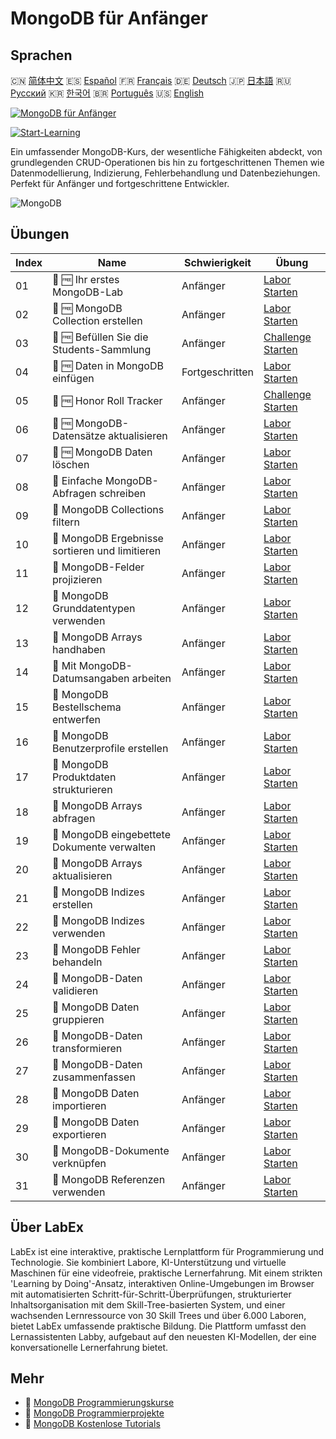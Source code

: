 # MongoDB für Anfänger

## Sprachen

🇨🇳 [简体中文](README_zh.md) 🇪🇸 [Español](README_es.md) 🇫🇷 [Français](README_fr.md) 🇩🇪 [Deutsch](README_de.md) 🇯🇵 [日本語](README_ja.md) 🇷🇺 [Русский](README_ru.md) 🇰🇷 [한국어](README_ko.md) 🇧🇷 [Português](README_pt.md) 🇺🇸 [English](README.md) 

[![MongoDB für Anfänger](https://cover-creator.labex.io/mongodb-for-beginners.png?lang=de)](https://labex.io/de/courses/mongodb-for-beginners)

[![Start-Learning](https://img.shields.io/badge/Start-Learning-whitesmoke?style=for-the-badge)](https://labex.io/de/courses/mongodb-for-beginners)

Ein umfassender MongoDB-Kurs, der wesentliche Fähigkeiten abdeckt, von grundlegenden CRUD-Operationen bis hin zu fortgeschrittenen Themen wie Datenmodellierung, Indizierung, Fehlerbehandlung und Datenbeziehungen. Perfekt für Anfänger und fortgeschrittene Entwickler.

![MongoDB](https://img.shields.io/badge/MongoDB-whitesmoke?style=for-the-badge&logo=mongodb)


## Übungen

|   Index | Name                                            | Schwierigkeit   | Übung                                                                                                                         |
|---------|-------------------------------------------------|-----------------|-------------------------------------------------------------------------------------------------------------------------------|
|      01 | 📖 🆓 Ihr erstes MongoDB-Lab                    | Anfänger        | <a target='_blank' href='https://labex.io/de/tutorials/mongodb-your-first-mongodb-lab-420660'>Labor Starten</a>               |
|      02 | 📖 🆓 MongoDB Collection erstellen              | Anfänger        | <a target='_blank' href='https://labex.io/de/tutorials/mongodb-create-mongodb-collection-420695'>Labor Starten</a>            |
|      03 | 🎯 🆓 Befüllen Sie die Students-Sammlung        | Anfänger        | <a target='_blank' href='https://labex.io/de/tutorials/mongodb-populate-the-students-collection-425481'>Challenge Starten</a> |
|      04 | 📖 🆓 Daten in MongoDB einfügen                 | Fortgeschritten | <a target='_blank' href='https://labex.io/de/tutorials/mongodb-insert-data-in-mongodb-420696'>Labor Starten</a>               |
|      05 | 🎯 🆓 Honor Roll Tracker                        | Anfänger        | <a target='_blank' href='https://labex.io/de/tutorials/mongodb-honor-roll-tracker-425476'>Challenge Starten</a>               |
|      06 | 📖 🆓 MongoDB-Datensätze aktualisieren          | Anfänger        | <a target='_blank' href='https://labex.io/de/tutorials/mongodb-update-mongodb-records-420823'>Labor Starten</a>               |
|      07 | 📖 🆓 MongoDB Daten löschen                     | Anfänger        | <a target='_blank' href='https://labex.io/de/tutorials/mongodb-delete-mongodb-data-420822'>Labor Starten</a>                  |
|      08 | 📖  Einfache MongoDB-Abfragen schreiben         | Anfänger        | <a target='_blank' href='https://labex.io/de/tutorials/mongodb-write-basic-mongodb-queries-420824'>Labor Starten</a>          |
|      09 | 📖  MongoDB Collections filtern                 | Anfänger        | <a target='_blank' href='https://labex.io/de/tutorials/mongodb-filter-mongodb-collections-421806'>Labor Starten</a>           |
|      10 | 📖  MongoDB Ergebnisse sortieren und limitieren | Anfänger        | <a target='_blank' href='https://labex.io/de/tutorials/mongodb-sort-and-limit-mongodb-results-421807'>Labor Starten</a>       |
|      11 | 📖  MongoDB-Felder projizieren                  | Anfänger        | <a target='_blank' href='https://labex.io/de/tutorials/mongodb-project-mongodb-fields-422089'>Labor Starten</a>               |
|      12 | 📖  MongoDB Grunddatentypen verwenden           | Anfänger        | <a target='_blank' href='https://labex.io/de/tutorials/mongodb-use-mongodb-basic-types-422097'>Labor Starten</a>              |
|      13 | 📖  MongoDB Arrays handhaben                    | Anfänger        | <a target='_blank' href='https://labex.io/de/tutorials/mongodb-handle-mongodb-arrays-422084'>Labor Starten</a>                |
|      14 | 📖  Mit MongoDB-Datumsangaben arbeiten          | Anfänger        | <a target='_blank' href='https://labex.io/de/tutorials/mongodb-work-with-mongodb-dates-422101'>Labor Starten</a>              |
|      15 | 📖  MongoDB Bestellschema entwerfen             | Anfänger        | <a target='_blank' href='https://labex.io/de/tutorials/mongodb-design-mongodb-order-schema-422080'>Labor Starten</a>          |
|      16 | 📖  MongoDB Benutzerprofile erstellen           | Anfänger        | <a target='_blank' href='https://labex.io/de/tutorials/mongodb-build-mongodb-user-profiles-422077'>Labor Starten</a>          |
|      17 | 📖  MongoDB Produktdaten strukturieren          | Anfänger        | <a target='_blank' href='https://labex.io/de/tutorials/mongodb-structure-mongodb-product-data-422092'>Labor Starten</a>       |
|      18 | 📖  MongoDB Arrays abfragen                     | Anfänger        | <a target='_blank' href='https://labex.io/de/tutorials/mongodb-query-mongodb-arrays-422090'>Labor Starten</a>                 |
|      19 | 📖  MongoDB eingebettete Dokumente verwalten    | Anfänger        | <a target='_blank' href='https://labex.io/de/tutorials/mongodb-manage-mongodb-embedded-docs-422088'>Labor Starten</a>         |
|      20 | 📖  MongoDB Arrays aktualisieren                | Anfänger        | <a target='_blank' href='https://labex.io/de/tutorials/mongodb-update-mongodb-arrays-422095'>Labor Starten</a>                |
|      21 | 📖  MongoDB Indizes erstellen                   | Anfänger        | <a target='_blank' href='https://labex.io/de/tutorials/mongodb-create-mongodb-indexes-422078'>Labor Starten</a>               |
|      22 | 📖  MongoDB Indizes verwenden                   | Anfänger        | <a target='_blank' href='https://labex.io/de/tutorials/mongodb-use-mongodb-indexes-422098'>Labor Starten</a>                  |
|      23 | 📖  MongoDB Fehler behandeln                    | Anfänger        | <a target='_blank' href='https://labex.io/de/tutorials/mongodb-handle-mongodb-errors-422085'>Labor Starten</a>                |
|      24 | 📖  MongoDB-Daten validieren                    | Anfänger        | <a target='_blank' href='https://labex.io/de/tutorials/mongodb-validate-mongodb-data-422100'>Labor Starten</a>                |
|      25 | 📖  MongoDB Daten gruppieren                    | Anfänger        | <a target='_blank' href='https://labex.io/de/tutorials/mongodb-group-mongodb-data-422083'>Labor Starten</a>                   |
|      26 | 📖  MongoDB-Daten transformieren                | Anfänger        | <a target='_blank' href='https://labex.io/de/tutorials/mongodb-transform-mongodb-data-422094'>Labor Starten</a>               |
|      27 | 📖  MongoDB-Daten zusammenfassen                | Anfänger        | <a target='_blank' href='https://labex.io/de/tutorials/mongodb-summarize-mongodb-data-422093'>Labor Starten</a>               |
|      28 | 📖  MongoDB Daten importieren                   | Anfänger        | <a target='_blank' href='https://labex.io/de/tutorials/mongodb-import-mongodb-data-422086'>Labor Starten</a>                  |
|      29 | 📖  MongoDB Daten exportieren                   | Anfänger        | <a target='_blank' href='https://labex.io/de/tutorials/mongodb-export-mongodb-data-422081'>Labor Starten</a>                  |
|      30 | 📖  MongoDB-Dokumente verknüpfen                | Anfänger        | <a target='_blank' href='https://labex.io/de/tutorials/mongodb-link-mongodb-documents-422087'>Labor Starten</a>               |
|      31 | 📖  MongoDB Referenzen verwenden                | Anfänger        | <a target='_blank' href='https://labex.io/de/tutorials/mongodb-use-mongodb-references-422099'>Labor Starten</a>               |

## Über LabEx

LabEx ist eine interaktive, praktische Lernplattform für Programmierung und Technologie. Sie kombiniert Labore, KI-Unterstützung und virtuelle Maschinen für eine videofreie, praktische Lernerfahrung. Mit einem strikten 'Learning by Doing'-Ansatz, interaktiven Online-Umgebungen im Browser mit automatisierten Schritt-für-Schritt-Überprüfungen, strukturierter Inhaltsorganisation mit dem Skill-Tree-basierten System, und einer wachsenden Lernressource von 30 Skill Trees und über 6.000 Laboren, bietet LabEx umfassende praktische Bildung. Die Plattform umfasst den Lernassistenten Labby, aufgebaut auf den neuesten KI-Modellen, der eine konversationelle Lernerfahrung bietet.

## Mehr

- 🔗 [MongoDB Programmierungskurse](https://github.com/labex-labs/awesome-programming-courses)
- 🔗 [MongoDB Programmierprojekte](https://github.com/labex-labs/awesome-programming-projects)
- 🔗 [MongoDB Kostenlose Tutorials](https://github.com/labex-labs/mongodb-free-tutorials)

